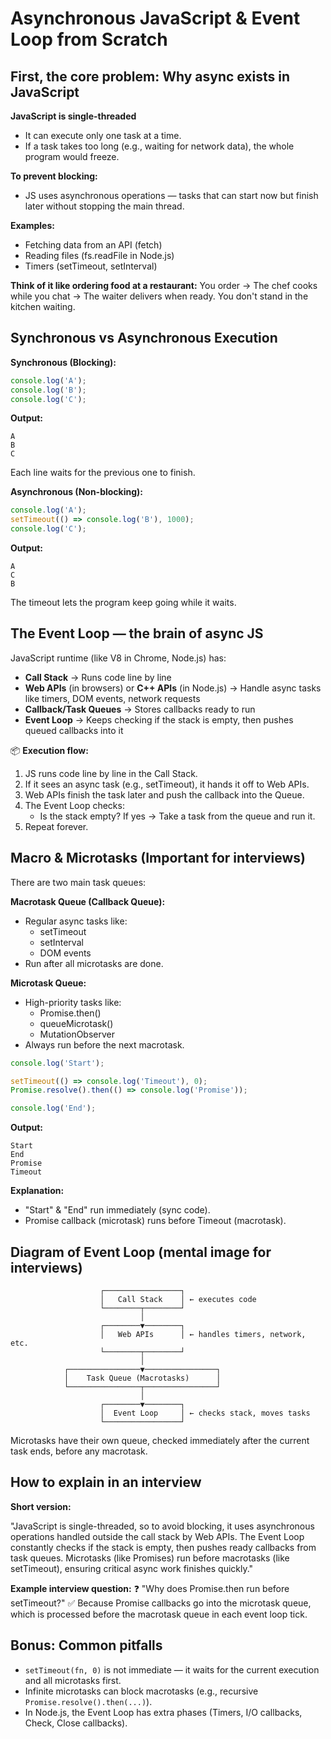 # Asynchronous JavaScript & Event Loop from Scratch

## First, the core problem: Why async exists in JavaScript

**JavaScript is single-threaded**

- It can execute only one task at a time.
- If a task takes too long (e.g., waiting for network data), the whole program would freeze.

**To prevent blocking:**

- JS uses asynchronous operations — tasks that can start now but finish later without stopping the main thread.

**Examples:**

- Fetching data from an API (fetch)
- Reading files (fs.readFile in Node.js)
- Timers (setTimeout, setInterval)

**Think of it like ordering food at a restaurant:**
You order → The chef cooks while you chat → The waiter delivers when ready. You don't stand in the kitchen waiting.

## Synchronous vs Asynchronous Execution

**Synchronous (Blocking):**

```javascript
console.log('A');
console.log('B');
console.log('C');
```

**Output:**

```
A
B
C
```

Each line waits for the previous one to finish.

**Asynchronous (Non-blocking):**

```javascript
console.log('A');
setTimeout(() => console.log('B'), 1000);
console.log('C');
```

**Output:**

```
A
C
B
```

The timeout lets the program keep going while it waits.

## The Event Loop — the brain of async JS

JavaScript runtime (like V8 in Chrome, Node.js) has:

- **Call Stack** → Runs code line by line
- **Web APIs** (in browsers) or **C++ APIs** (in Node.js) → Handle async tasks like timers, DOM events, network requests
- **Callback/Task Queues** → Stores callbacks ready to run
- **Event Loop** → Keeps checking if the stack is empty, then pushes queued callbacks into it

📦 **Execution flow:**

1. JS runs code line by line in the Call Stack.
2. If it sees an async task (e.g., setTimeout), it hands it off to Web APIs.
3. Web APIs finish the task later and push the callback into the Queue.
4. The Event Loop checks:
   - Is the stack empty? If yes → Take a task from the queue and run it.
5. Repeat forever.

## Macro & Microtasks (Important for interviews)

There are two main task queues:

**Macrotask Queue (Callback Queue):**

- Regular async tasks like:
  - setTimeout
  - setInterval
  - DOM events
- Run after all microtasks are done.

**Microtask Queue:**

- High-priority tasks like:
  - Promise.then()
  - queueMicrotask()
  - MutationObserver
- Always run before the next macrotask.

```javascript
console.log('Start');

setTimeout(() => console.log('Timeout'), 0);
Promise.resolve().then(() => console.log('Promise'));

console.log('End');
```

**Output:**

```
Start
End
Promise
Timeout
```

**Explanation:**

- "Start" & "End" run immediately (sync code).
- Promise callback (microtask) runs before Timeout (macrotask).

## Diagram of Event Loop (mental image for interviews)

```
                    ┌─────────────────┐
                    │   Call Stack    │ ← executes code
                    └────────┬────────┘
                             │
                    ┌────────▼────────┐
                    │   Web APIs      │ ← handles timers, network, etc.
                    └────────┬────────┘
                             │
            ┌────────────────▼────────────────┐
            │    Task Queue (Macrotasks)      │
            └────────────────┬────────────────┘
                             │
                    ┌────────▼────────┐
                    │  Event Loop     │ ← checks stack, moves tasks
                    └─────────────────┘
```

Microtasks have their own queue, checked immediately after the current task ends, before any macrotask.

## How to explain in an interview

**Short version:**

"JavaScript is single-threaded, so to avoid blocking, it uses asynchronous operations handled outside the call stack by Web APIs. The Event Loop constantly checks if the stack is empty, then pushes ready callbacks from task queues. Microtasks (like Promises) run before macrotasks (like setTimeout), ensuring critical async work finishes quickly."

**Example interview question:**
❓ "Why does Promise.then run before setTimeout?"
✅ Because Promise callbacks go into the microtask queue, which is processed before the macrotask queue in each event loop tick.

## Bonus: Common pitfalls

- `setTimeout(fn, 0)` is not immediate — it waits for the current execution and all microtasks first.
- Infinite microtasks can block macrotasks (e.g., recursive `Promise.resolve().then(...)`).
- In Node.js, the Event Loop has extra phases (Timers, I/O callbacks, Check, Close callbacks).
